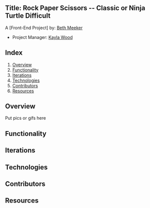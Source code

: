 ## Title: Rock Paper Scissors -- Classic or Ninja Turtle Difficult

A [Front-End Project] by: [Beth Meeker](https://github.com/Meekb)

* Project Manager: [Kayla Wood](https://github.com/kaylaewood)

## Index

1. [Overview](#overview)
2. [Functionality](#functionality)
3. [Iterations](#iterations)
4. [Technologies](#technologies)
5. [Contributors](#contributors)
6. [Resources](#resources)

## Overview

Put pics or gifs here

## Functionality

## Iterations

## Technologies

## Contributors

## Resources
